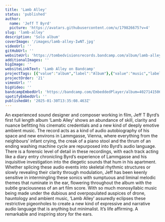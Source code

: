 ```yaml
---
title: 'Lamb Alley'
status: 'published'
author:
  name: 'Jeff T Byrd'
  picture: 'https://avatars.githubusercontent.com/u/179826675?v=4'
slug: 'lamb-alley'
description: 'Solo album'
coverImage: '/images/lamb-alley-IwNT.jpg'
videoUrl: ''
gitHubUrl: ''
websiteUrl: 'https://tombedvisionsrecords.bandcamp.com/album/lamb-alley'
additionalImages: ''
bigImage: ''
websiteLinkText: 'Lamb Alley on Bandcamp'
projectTags: [{"value":"album","label":"Album"},{"value":"music","label":"Music"}]
projectOrder: '21'
vimeoUrl: ''
bigVideo: ''
bandcampEmbedUrl: 'https://bandcamp.com/EmbeddedPlayer/album=4027141506/size=large/bgcol=ffffff/linkcol=0687f5/transparent=true/'
spotifyEmbedUrl: ''
publishedAt: '2025-01-30T13:35:08.463Z'
---
```


An experienced sound designer and composer working in film, Jeff T Byrd’s first full length album ‘Lamb Alley’ shows an abundance of skill, clarity and nuance befitting his cinematic credentials and a new kind of deeply emotive ambient music. The record acts as a kind of audio autobiography of his space and new environs in Lammgasse, Vienna, where everything from the neighbours’ infant crying, the creak of a piano stool and the thrum of an ending washing machine cycle are repurposed into Byrd’s audio language. There is a forensic level of detail in these recordings, with each track acting like a diary entry chronicling Byrd’s experience of Lammgasse and his inquisitive investigation into the diegetic sounds that hum in his apartment. Whether splicing these audio events into skeletal rhythmic structures or slowly revealing their clarity through modulation, Jeff has been keenly sensitive in intermingling these sonics with sumptuous and liminal melodic themes that ruminate in the ear, flowering throughout the album with the subtle graciousness of an art film score. With so much monosyllabic music being made under the dubious and overpopulated auspices of drone, hauntology and ambient music, ‘Lamb Alley’ assuredly eclipses these restrictive pigeonholes to create a new kind of expressive and narrative audio language that is anything but minimalist. It’s life affirming. A remarkable and inspiring story for the ears.